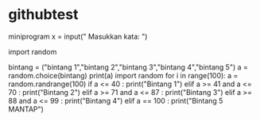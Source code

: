 # githubtest
miniprogram
x = input(" Masukkan kata: ")

import random

bintang = ("bintang 1","bintang 2","bintang 3","bintang 4","bintang 5")
a = random.choice(bintang)
print(a)
import random
for i in range(100):
    a = random.randrange(100) 
    if a <= 40 : 
        print("Bintang 1")
    elif a >= 41 and a <= 70 :
        print("Bintang 2")
    elif a >= 71 and a <= 87 :
        print("Bintang 3")
    elif a >= 88 and a <= 99  :
        print("Bintang 4")
    elif a == 100 :
        print("Bintang 5 MANTAP")

